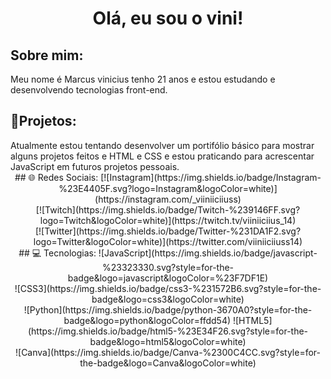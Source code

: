 <h1 align="center">Olá, eu sou o vini!</h1>
<h2>Sobre mim:</h2>
Meu nome é Marcus vinicius tenho 21 anos e estou estudando e desenvolvendo tecnologias front-end.
<h2>📌Projetos:</h2> 
Atualmente estou tentando desenvolver um portifólio básico para mostrar alguns projetos feitos e HTML e CSS e estou praticando para acrescentar JavaScript em futuros projetos pessoais.

<div align="center"> 
## 🌐 Redes Sociais:
[![Instagram](https://img.shields.io/badge/Instagram-%23E4405F.svg?logo=Instagram&logoColor=white)](https://instagram.com/_viiniiciiuss) <br> [![Twitch](https://img.shields.io/badge/Twitch-%239146FF.svg?logo=Twitch&logoColor=white)](https://twitch.tv/viiniiciius_14) <br>[![Twitter](https://img.shields.io/badge/Twitter-%231DA1F2.svg?logo=Twitter&logoColor=white)](https://twitter.com/viiniiciiuss14)
</div>

<div align="center">
## 💻 Tecnologias:
![JavaScript](https://img.shields.io/badge/javascript-%23323330.svg?style=for-the-badge&logo=javascript&logoColor=%23F7DF1E)<br> ![CSS3](https://img.shields.io/badge/css3-%231572B6.svg?style=for-the-badge&logo=css3&logoColor=white) <br> ![Python](https://img.shields.io/badge/python-3670A0?style=for-the-badge&logo=python&logoColor=ffdd54) ![HTML5](https://img.shields.io/badge/html5-%23E34F26.svg?style=for-the-badge&logo=html5&logoColor=white) <br> ![Canva](https://img.shields.io/badge/Canva-%2300C4CC.svg?style=for-the-badge&logo=Canva&logoColor=white)
</div>


<!-- Proudly created with GPRM ( https://gprm.itsvg.in ) -->
